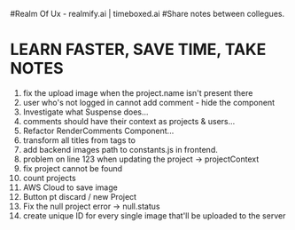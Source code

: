 #Realm Of Ux - realmify.ai | timeboxed.ai
#Share notes between collegues.

# LEARN FASTER, SAVE TIME, TAKE NOTES

1. fix the upload image when the project.name isn't present there
2. user who's not logged in cannot add comment - hide the component
3. Investigate what Suspense does...
4. comments should have their context as projects & users...
5. Refactor RenderComments Component...
6. transform all titles from tags to <Compoent />
7. add backend images path to constants.js in frontend.
8. problem on line 123 when updating the project -> projectContext
9. fix project cannot be found
10. count projects
11. AWS Cloud to save image
12. Button pt discard / new Project
13. Fix the null project error -> null.status
14. create unique ID for every single image that'll be uploaded to the server
